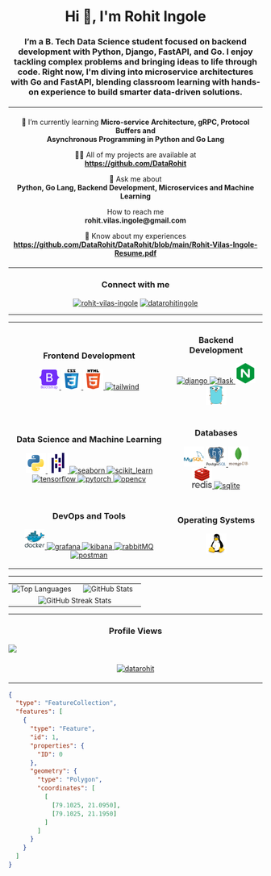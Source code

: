 <div align="center" style="margin: 20px 0;">
<h1 align="center">Hi 👋, I'm Rohit Ingole</h1>
<h3 align="center">I’m a B. Tech Data Science student focused on backend development with Python, Django, FastAPI, and Go. I enjoy tackling complex problems and bringing ideas to life through code. Right now, I'm diving into microservice architectures with Go and FastAPI, blending classroom learning with hands-on experience to build smarter data-driven solutions.</h3>

</div>

---

<div align="center" style="margin: 20px 0;">

<p align="center">🌱 I’m currently learning <strong>Micro-service Architecture, gRPC, Protocol Buffers and <br>Asynchronous Programming in Python and Go Lang</strong></p>

<p align="center">👨‍💻 All of my projects are available at <br><strong><a href="https://github.com/DataRohit" alt="datarohit">https://github.com/DataRohit</a></strong></p>

<p align="center">💬 Ask me about<br><strong>Python, Go Lang, Backend Development, Microservices and Machine Learning</strong></p>

<p align="center">How to reach me<br><strong>rohit.vilas.ingole@gmail.com</strong></p>

<p align="center">📄 Know about my experiences<br><strong><a href="https://github.com/DataRohit/DataRohit/blob/main/Rohit-Vilas-Ingole-Resume.pdf">https://github.com/DataRohit/DataRohit/blob/main/Rohit-Vilas-Ingole-Resume.pdf</a></strong></p>

</div>

---

<h3 align="center">Connect with me</h3>
<p align="center">
<a href="https://linkedin.com/in/rohit-vilas-ingole" target="blank"><img align="center" src="https://raw.githubusercontent.com/rahuldkjain/github-profile-readme-generator/master/src/images/icons/Social/linked-in-alt.svg" alt="rohit-vilas-ingole" height="30" width="40" /></a>
<a href="https://kaggle.com/datarohitingole" target="blank"><img align="center" src="https://raw.githubusercontent.com/rahuldkjain/github-profile-readme-generator/master/src/images/icons/Social/kaggle.svg" alt="datarohitingole" height="30" width="40" /></a>
</p>

---

<table align="center">
  <tr>
    <td>
      <h3 align="center">Frontend Development</h3>
      <p align="center">
        <a href="https://getbootstrap.com" target="_blank" rel="noreferrer">
          <img src="https://raw.githubusercontent.com/devicons/devicon/master/icons/bootstrap/bootstrap-plain-wordmark.svg" alt="bootstrap" width="40" height="40"/>
        </a>
        <a href="https://developer.mozilla.org/en-US/docs/Web/CSS" target="_blank" rel="noreferrer">
          <img src="https://raw.githubusercontent.com/devicons/devicon/master/icons/css3/css3-original-wordmark.svg" alt="css3" width="40" height="40"/>
        </a>
        <a href="https://developer.mozilla.org/en-US/docs/Glossary/HTML5" target="_blank" rel="noreferrer">
          <img src="https://raw.githubusercontent.com/devicons/devicon/master/icons/html5/html5-original-wordmark.svg" alt="html5" width="40" height="40"/>
        </a>
        <a href="https://tailwindcss.com/" target="_blank" rel="noreferrer">
          <img src="https://www.vectorlogo.zone/logos/tailwindcss/tailwindcss-icon.svg" alt="tailwind" width="40" height="40"/>
        </a>
      </p>
    </td>
    <td>
      <h3 align="center">Backend Development</h3>
      <p align="center">
        <a href="https://www.djangoproject.com/" target="_blank" rel="noreferrer">
          <img src="https://cdn.worldvectorlogo.com/logos/django.svg" alt="django" width="40" height="40"/>
        </a>
        <a href="https://flask.palletsprojects.com/en/stable/" target="_blank" rel="noreferrer">
          <img src="https://www.vectorlogo.zone/logos/palletsprojects_flask/palletsprojects_flask-ar21.svg" alt="flask" width="70" height="40"/>
        </a>
        <a href="https://nginx.org/" target="_blank" rel="noreferrer">
          <img src="https://raw.githubusercontent.com/devicons/devicon/master/icons/nginx/nginx-original.svg" alt="nginx" width="40" height="40"/>
        </a>
        <a href="https://go.dev/" target="_blank" rel="noreferrer">
          <img src="https://raw.githubusercontent.com/devicons/devicon/master/icons/go/go-original.svg" alt="go" width="40" height="40"/>
        </a>
      </p>
    </td>
  </tr>
  <tr>
    <td>
      <h3 align="center">Data Science and Machine Learning</h3>
      <p align="center">
        <a href="https://www.python.org/" target="_blank" rel="noreferrer">
          <img src="https://raw.githubusercontent.com/devicons/devicon/master/icons/python/python-original.svg" alt="python" width="40" height="40"/>
        </a>
        <a href="https://pandas.pydata.org/" target="_blank" rel="noreferrer">
          <img src="https://raw.githubusercontent.com/devicons/devicon/2ae2a900d2f041da66e950e4d48052658d850630/icons/pandas/pandas-original.svg" alt="pandas" width="40" height="40"/>
        </a>
        <a href="https://seaborn.pydata.org/" target="_blank" rel="noreferrer">
          <img src="https://seaborn.pydata.org/_images/logo-mark-lightbg.svg" alt="seaborn" width="40" height="40"/>
        </a>
        <a href="https://scikit-learn.org/" target="_blank" rel="noreferrer">
          <img src="https://upload.wikimedia.org/wikipedia/commons/0/05/Scikit_learn_logo_small.svg" alt="scikit_learn" width="40" height="40"/>
        </a>
        <a href="https://www.tensorflow.org" target="_blank" rel="noreferrer">
          <img src="https://www.vectorlogo.zone/logos/tensorflow/tensorflow-icon.svg" alt="tensorflow" width="40" height="40"/>
        </a>
        <a href="https://pytorch.org/" target="_blank" rel="noreferrer">
          <img src="https://www.vectorlogo.zone/logos/pytorch/pytorch-icon.svg" alt="pytorch" width="40" height="40"/>
        </a>
        <a href="https://opencv.org/" target="_blank" rel="noreferrer">
          <img src="https://www.vectorlogo.zone/logos/opencv/opencv-icon.svg" alt="opencv" width="40" height="40"/>
        </a>
      </p>
    </td>
    <td>
      <h3 align="center">Databases</h3>
      <p align="center">
        <a href="https://www.mysql.com/" target="_blank" rel="noreferrer">
          <img src="https://raw.githubusercontent.com/devicons/devicon/master/icons/mysql/mysql-original-wordmark.svg" alt="mysql" width="40" height="40"/>
        </a>
        <a href="https://www.postgresql.org" target="_blank" rel="noreferrer">
          <img src="https://raw.githubusercontent.com/devicons/devicon/master/icons/postgresql/postgresql-original-wordmark.svg" alt="postgresql" width="40" height="40"/>
        </a>
        <a href="https://www.mongodb.com/" target="_blank" rel="noreferrer">
          <img src="https://raw.githubusercontent.com/devicons/devicon/master/icons/mongodb/mongodb-original-wordmark.svg" alt="mongodb" width="40" height="40"/>
        </a>
        <a href="https://redis.io" target="_blank" rel="noreferrer">
          <img src="https://raw.githubusercontent.com/devicons/devicon/master/icons/redis/redis-original-wordmark.svg" alt="redis" width="40" height="40"/>
        </a>
        <a href="https://www.sqlite.org/" target="_blank" rel="noreferrer">
          <img src="https://www.vectorlogo.zone/logos/sqlite/sqlite-icon.svg" alt="sqlite" width="40" height="40"/>
        </a>
      </p>
    </td>
  </tr>
  <tr>
    <td>
      <h3 align="center">DevOps and Tools</h3>
      <p align="center">
        <a href="https://www.docker.com/" target="_blank" rel="noreferrer">
          <img src="https://raw.githubusercontent.com/devicons/devicon/master/icons/docker/docker-original-wordmark.svg" alt="docker" width="40" height="40"/>
        </a>
        <a href="https://grafana.com" target="_blank" rel="noreferrer">
          <img src="https://www.vectorlogo.zone/logos/grafana/grafana-icon.svg" alt="grafana" width="40" height="40"/>
        </a>
        <a href="https://www.elastic.co/kibana" target="_blank" rel="noreferrer">
          <img src="https://www.vectorlogo.zone/logos/elasticco_kibana/elasticco_kibana-icon.svg" alt="kibana" width="40" height="40"/>
        </a>
        <a href="https://www.rabbitmq.com" target="_blank" rel="noreferrer">
          <img src="https://www.vectorlogo.zone/logos/rabbitmq/rabbitmq-icon.svg" alt="rabbitMQ" width="40" height="40"/>
        </a>
        <a href="https://postman.com" target="_blank" rel="noreferrer">
          <img src="https://www.vectorlogo.zone/logos/getpostman/getpostman-icon.svg" alt="postman" width="40" height="40"/>
        </a>
      </p>
    </td>
    <td>
      <h3 align="center">Operating Systems</h3>
      <p align="center">
        <a href="https://www.linux.org/" target="_blank" rel="noreferrer">
          <img src="https://raw.githubusercontent.com/devicons/devicon/master/icons/linux/linux-original.svg" alt="linux" width="40" height="40"/>
        </a>
      </p>
    </td>
  </tr>
</table>

---

<table align="center" border="0" cellspacing="0" cellpadding="0">
  <tr>
    <td align="center" style="width: 50%; border: none;">
      <img src="https://github-readme-stats.vercel.app/api/top-langs?username=datarohit&show_icons=true&locale=en&layout=compact" alt="Top Languages" />
    </td>
    <td align="center" style="width: 50%; border: none;">
      <img src="https://github-readme-stats.vercel.app/api?username=datarohit&show_icons=true&locale=en" alt="GitHub Stats" />
    </td>
  </tr>
  <tr>
    <td colspan="2" align="center" style="border: none;">
      <img src="https://github-readme-streak-stats.herokuapp.com/?user=datarohit&" alt="GitHub Streak Stats" />
    </td>
  </tr>
</table>

---

<h3 align="center">Profile Views</h3>
<p align="center">

  ![](https://count.getloli.com/get/@datarohit.github.readme)
  
</p>

<div align="center" style="margin: 20px 0;">
<p align="center"> <a href="https://github.com/ryo-ma/github-profile-trophy"><img src="https://github-profile-trophy.vercel.app/?username=datarohit&row=2&column=3" alt="datarohit" /></a> </p>
</div>

---

```geojson
{
  "type": "FeatureCollection",
  "features": [
    {
      "type": "Feature",
      "id": 1,
      "properties": {
        "ID": 0
      },
      "geometry": {
        "type": "Polygon",
        "coordinates": [
          [
            [79.1025, 21.0950],
            [79.1025, 21.1950]
          ]
        ]
      }
    }
  ]
}

